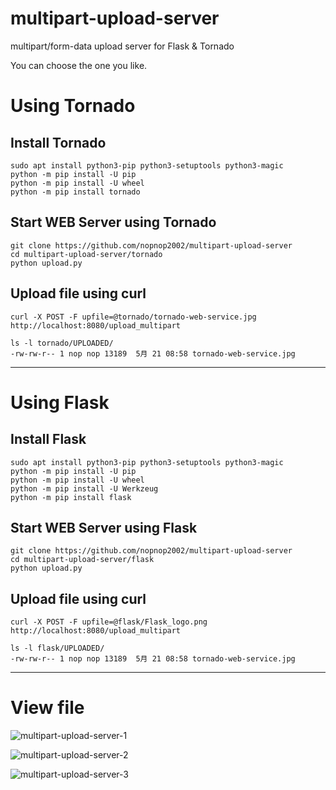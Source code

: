 # multipart-upload-server
multipart/form-data upload server for Flask &amp; Tornado

You can choose the one you like.

# Using Tornado

## Install Tornado
```
sudo apt install python3-pip python3-setuptools python3-magic
python -m pip install -U pip
python -m pip install -U wheel
python -m pip install tornado
```

## Start WEB Server using Tornado
```
git clone https://github.com/nopnop2002/multipart-upload-server
cd multipart-upload-server/tornado
python upload.py
```

## Upload file using curl
```
curl -X POST -F upfile=@tornado/tornado-web-service.jpg http://localhost:8080/upload_multipart

ls -l tornado/UPLOADED/
-rw-rw-r-- 1 nop nop 13189  5月 21 08:58 tornado-web-service.jpg
```

---

# Using Flask

## Install Flask
```
sudo apt install python3-pip python3-setuptools python3-magic
python -m pip install -U pip
python -m pip install -U wheel
python -m pip install -U Werkzeug
python -m pip install flask
```

## Start WEB Server using Flask
```
git clone https://github.com/nopnop2002/multipart-upload-server
cd multipart-upload-server/flask
python upload.py
```

## Upload file using curl
```
curl -X POST -F upfile=@flask/Flask_logo.png http://localhost:8080/upload_multipart

ls -l flask/UPLOADED/
-rw-rw-r-- 1 nop nop 13189  5月 21 08:58 tornado-web-service.jpg
```

---

# View file
![multipart-upload-server-1](https://user-images.githubusercontent.com/6020549/119225534-4af78000-bb3f-11eb-83fc-d3c93b31e4eb.jpg)

![multipart-upload-server-2](https://user-images.githubusercontent.com/6020549/119225542-5054ca80-bb3f-11eb-95a3-f558e606f68c.jpg)

![multipart-upload-server-3](https://user-images.githubusercontent.com/6020549/119225537-4b901680-bb3f-11eb-9f0c-e009b5f6c56d.jpg)

